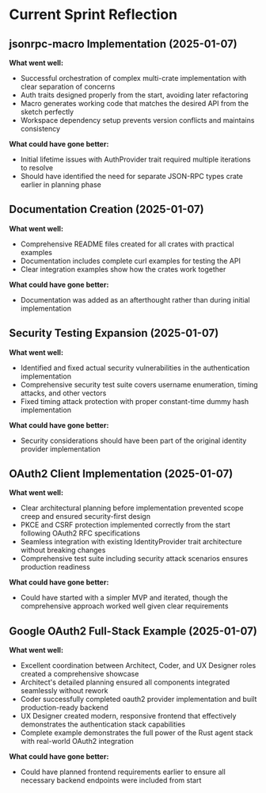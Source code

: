 # Current Sprint Reflection

## jsonrpc-macro Implementation (2025-01-07)

**What went well:**
- Successful orchestration of complex multi-crate implementation with clear separation of concerns
- Auth traits designed properly from the start, avoiding later refactoring
- Macro generates working code that matches the desired API from the sketch perfectly
- Workspace dependency setup prevents version conflicts and maintains consistency

**What could have gone better:**
- Initial lifetime issues with AuthProvider trait required multiple iterations to resolve
- Should have identified the need for separate JSON-RPC types crate earlier in planning phase

## Documentation Creation (2025-01-07)

**What went well:**
- Comprehensive README files created for all crates with practical examples
- Documentation includes complete curl examples for testing the API
- Clear integration examples show how the crates work together

**What could have gone better:**
- Documentation was added as an afterthought rather than during initial implementation

## Security Testing Expansion (2025-01-07)

**What went well:**
- Identified and fixed actual security vulnerabilities in the authentication implementation
- Comprehensive security test suite covers username enumeration, timing attacks, and other vectors
- Fixed timing attack protection with proper constant-time dummy hash implementation

**What could have gone better:**
- Security considerations should have been part of the original identity provider implementation

## OAuth2 Client Implementation (2025-01-07)

**What went well:**
- Clear architectural planning before implementation prevented scope creep and ensured security-first design
- PKCE and CSRF protection implemented correctly from the start following OAuth2 RFC specifications
- Seamless integration with existing IdentityProvider trait architecture without breaking changes
- Comprehensive test suite including security attack scenarios ensures production readiness

**What could have gone better:**
- Could have started with a simpler MVP and iterated, though the comprehensive approach worked well given clear requirements

## Google OAuth2 Full-Stack Example (2025-01-07)

**What went well:**
- Excellent coordination between Architect, Coder, and UX Designer roles created a comprehensive showcase
- Architect's detailed planning ensured all components integrated seamlessly without rework
- Coder successfully completed oauth2 provider implementation and built production-ready backend
- UX Designer created modern, responsive frontend that effectively demonstrates the authentication stack capabilities
- Complete example demonstrates the full power of the Rust agent stack with real-world OAuth2 integration

**What could have gone better:**
- Could have planned frontend requirements earlier to ensure all necessary backend endpoints were included from start
